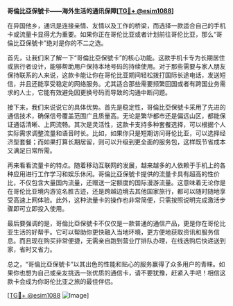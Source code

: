 **哥倫比亞保號卡——海外生活的通讯保障[[TG💪+ @esim1088](https://t.me/s/esim1088)]**

在异国他乡，通讯是连接亲情、友情以及工作的桥梁，而选择一款适合自己的手机卡或流量卡显得尤为重要。如果你正在哥伦比亚或者计划前往哥伦比亚，那么“哥倫比亞保號卡”绝对是你的不二之选。

首先，让我们来了解一下“哥倫比亞保號卡”的核心功能。这款手机卡专为长期居住或旅行者设计，能够帮助用户保持本地号码的持续使用。对于那些需要与家人朋友保持联系的人来说，这款卡能让你在哥伦比亚期间轻松拨打国际长途电话，发送短信，并且还能享受稳定的网络服务。尤其适合那些需要频繁回国或者有跨国业务需求的人士，它能有效避免因更换号码而导致的沟通中断问题。

接下来，我们来说说它的具体优势。首先是稳定性，哥倫比亞保號卡采用了先进的通信技术，确保信号覆盖范围广且质量高。无论是繁华都市还是偏远山区，都能保证通话清晰、上网流畅。其次是灵活性，这款卡支持多种套餐选择，可以根据个人实际需求调整流量和语音时长。比如，如果你只是短期访问哥伦比亚，可以选择经济型套餐；而如果打算长期居留，则可以升级到更全面的服务包，这样既节省成本又满足日常所需。

再来看看流量卡的特点。随着移动互联网的发展，越来越多的人依赖于手机上的各种应用进行工作学习和娱乐休闲。哥倫比亞保號卡提供的流量卡具有超高的性价比，不仅包含大量国内流量，还赠送一定额度的国际漫游流量。这意味着无论你是在哥伦比亚境内游览名胜古迹，还是跨越边境去其他国家旅行，都可以随时随地享受高速上网体验。此外，这种流量卡的操作也非常简便，只需按照说明完成激活步骤即可立即投入使用。

最后要强调的是，哥倫比亞保號卡不仅仅是一款普通的通信产品，更是你在哥伦比亚生活的好帮手。它可以帮助你更快融入当地环境，更方便地获取资讯和服务信息。而且现在购买非常便捷，无需亲自跑到营业厅排队办理，在线选购后快递送到家，省时又省力。

总之，“哥倫比亞保號卡”以其出色的性能和贴心的服务赢得了众多用户的青睐。如果你也想为自己或亲友挑选一张优质的通信卡，请不要犹豫，赶紧入手吧！相信这款卡会成为你哥伦比亚之旅的最佳伴侣。

[[TG💪+ @esim1088](https://t.me/s/esim1088) ![Image](https://i.postimg.cc/4NQfJmqS/Snipaste-2025-05-13-00-14-12.png)]